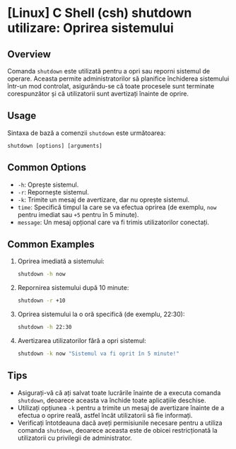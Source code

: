 # [Linux] C Shell (csh) shutdown utilizare: Oprirea sistemului

## Overview
Comanda `shutdown` este utilizată pentru a opri sau reporni sistemul de operare. Aceasta permite administratorilor să planifice închiderea sistemului într-un mod controlat, asigurându-se că toate procesele sunt terminate corespunzător și că utilizatorii sunt avertizați înainte de oprire.

## Usage
Sintaxa de bază a comenzii `shutdown` este următoarea:

```
shutdown [options] [arguments]
```

## Common Options
- `-h`: Oprește sistemul.
- `-r`: Repornește sistemul.
- `-k`: Trimite un mesaj de avertizare, dar nu oprește sistemul.
- `time`: Specifică timpul la care se va efectua oprirea (de exemplu, `now` pentru imediat sau `+5` pentru în 5 minute).
- `message`: Un mesaj opțional care va fi trimis utilizatorilor conectați.

## Common Examples
1. Oprirea imediată a sistemului:
   ```bash
   shutdown -h now
   ```

2. Repornirea sistemului după 10 minute:
   ```bash
   shutdown -r +10
   ```

3. Oprirea sistemului la o oră specifică (de exemplu, 22:30):
   ```bash
   shutdown -h 22:30
   ```

4. Avertizarea utilizatorilor fără a opri sistemul:
   ```bash
   shutdown -k now "Sistemul va fi oprit în 5 minute!"
   ```

## Tips
- Asigurați-vă că ați salvat toate lucrările înainte de a executa comanda `shutdown`, deoarece aceasta va închide toate aplicațiile deschise.
- Utilizați opțiunea `-k` pentru a trimite un mesaj de avertizare înainte de a efectua o oprire reală, astfel încât utilizatorii să fie informați.
- Verificați întotdeauna dacă aveți permisiunile necesare pentru a utiliza comanda `shutdown`, deoarece aceasta este de obicei restricționată la utilizatorii cu privilegii de administrator.
